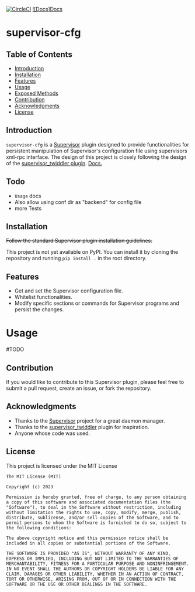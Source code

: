[![CircleCI](https://dl.circleci.com/status-badge/img/gh/fkr-0/supervisor_cfg/tree/master.svg?style=svg)](https://dl.circleci.com/status-badge/redirect/gh/fkr-0/supervisor_cfg/tree/master)
[![Docs]Docs](https://fkr-0.github.io/supervisor_cfg/)

# supervisor-cfg

## Table of Contents

- [Introduction](#introduction)
- [Installation](#installation)
- [Features](#features)
- [Usage](#usage)
- [Exposed Methods](#exposed-methods)
- [Contribution](#contribution)
- [Acknowledgments](#acknowledgments)
- [License](#license)

## Introduction

`supervisor-cfg` is a [Supervisor](https://supervisord.org) plugin designed to provide
functionalities for persistent manipulation of Supervisor's configuration file using
supervisors xml-rpc interface. The design of this project is closely following the
design of the [supervisor_twiddler
plugin](https://github.com/mnaberez/supervisor_twiddler).
[Docs.](https://fkr-0.github.io/supervisor_cfg/)

## Todo

- `Usage` docs
- Also allow using conf dir as "backend" for config file
- more Tests

## Installation

~~Follow the standard Supervisor plugin installation guidelines.~~

This project is not yet available on PyPI. You can install it by cloning the repository
and running `pip install .` in the root directory.

## Features

- Get and set the Supervisor configuration file.
- Whitelist functionalities.
- Modify specific sections or commands for Supervisor programs and persist the changes.

# Usage

#TODO

## Contribution

If you would like to contribute to this Supervisor plugin, please feel free to submit a pull request, create an issue, or fork the repository.

## Acknowledgments

- Thanks to the [Supervisor](https://supervisord.org) project for a great daemon manager.
- Thanks to the [supervisor_twiddler](https://github.com/mnaberez/supervisor_twiddler) plugin for inspiration.
- Anyone whose code was used.

## License

This project is licensed under the MIT License

```
The MIT License (MIT)

Copyright (c) 2023

Permission is hereby granted, free of charge, to any person obtaining
a copy of this software and associated documentation files (the
"Software"), to deal in the Software without restriction, including
without limitation the rights to use, copy, modify, merge, publish,
distribute, sublicense, and/or sell copies of the Software, and to
permit persons to whom the Software is furnished to do so, subject to
the following conditions:

The above copyright notice and this permission notice shall be
included in all copies or substantial portions of the Software.

THE SOFTWARE IS PROVIDED "AS IS", WITHOUT WARRANTY OF ANY KIND,
EXPRESS OR IMPLIED, INCLUDING BUT NOT LIMITED TO THE WARRANTIES OF
MERCHANTABILITY, FITNESS FOR A PARTICULAR PURPOSE AND NONINFRINGEMENT.
IN NO EVENT SHALL THE AUTHORS OR COPYRIGHT HOLDERS BE LIABLE FOR ANY
CLAIM, DAMAGES OR OTHER LIABILITY, WHETHER IN AN ACTION OF CONTRACT,
TORT OR OTHERWISE, ARISING FROM, OUT OF OR IN CONNECTION WITH THE
SOFTWARE OR THE USE OR OTHER DEALINGS IN THE SOFTWARE.

```
